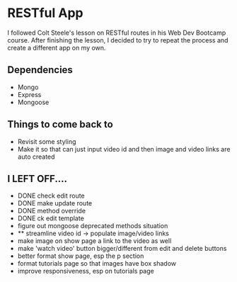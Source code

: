 # RESTful App

I followed Colt Steele's lesson on RESTful routes in his Web Dev Bootcamp course.  After finishing the lesson, I decided to try to repeat the process and create a different app on my own.  

## Dependencies
- Mongo
- Express
- Mongoose

## Things to come back to
- Revisit some styling
- Make it so that can just input video id and then image and video links are auto created

## I LEFT OFF....
- DONE check edit route  
- DONE make update route 
- DONE method override 
- DONE ck edit template 
- figure out mongoose deprecated methods situation
- ** streamline video id -> populate image/video links
- make image on show page a link to the video as well
- make 'watch video' button bigger/different from edit and delete buttons
- better format show page, esp the p section
- format tutorials page so that images have box shadow
- improve responsiveness, esp on tutorials page